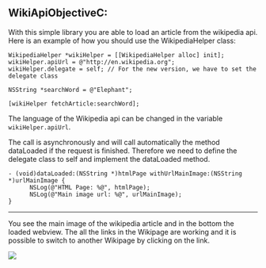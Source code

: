 WikiApiObjectiveC:
-----------------

With this simple library you are able to load an article from the wikipedia api. 
Here is an example of how you should use the WikipediaHelper class:

	WikipediaHelper *wikiHelper = [[WikipediaHelper alloc] init];
	wikiHelper.apiUrl = @"http://en.wikipedia.org";
	wikiHelper.delegate = self; // For the new version, we have to set the delegate class

	NSString *searchWord = @"Elephant";

	[wikiHelper fetchArticle:searchWord];
	
	
The language of the Wikipedia api can be changed in the variable `wikiHelper.apiUrl`.

The call is asynchronously and will call automatically the method dataLoaded if the request is finished.
Therefore we need to define the delegate class to self and implement the dataLoaded method.

	- (void)dataLoaded:(NSString *)htmlPage withUrlMainImage:(NSString *)urlMainImage {
    	  NSLog(@"HTML Page: %@", htmlPage);
          NSLog(@"Main image url: %@", urlMainImage);
	}
	
-----------------

You see the main image of the wikipedia article and in the bottom the loaded webview. 
The all the links in the Wikipage are working and it is possible to switch to another Wikipage by clicking on the link.

[![](	http://188.40.40.143/~robin/prine.ch/prine_art/img/tools/wikipediahelper.png)](	http://188.40.40.143/~robin/prine.ch/prine_art/img/tools/wikipediahelper.png)
